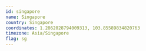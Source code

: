 ```yaml
---
id: singapore
name: Singapore
country: Singapore
coordinates: 1.2862028794009313, 103.85589834820763
timezone: Asia/Singapore
flag: sg
---
```


